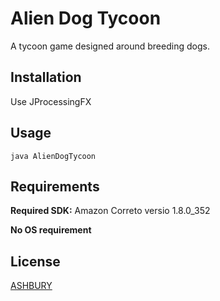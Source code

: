 # Alien Dog Tycoon

A tycoon game designed around breeding dogs.

## Installation

Use JProcessingFX


## Usage

```batch
java AlienDogTycoon
```
## Requirements

**Required SDK:** Amazon Correto versio 1.8.0_352


**No OS requirement** 

## License

[ASHBURY](ashbury.ca)
